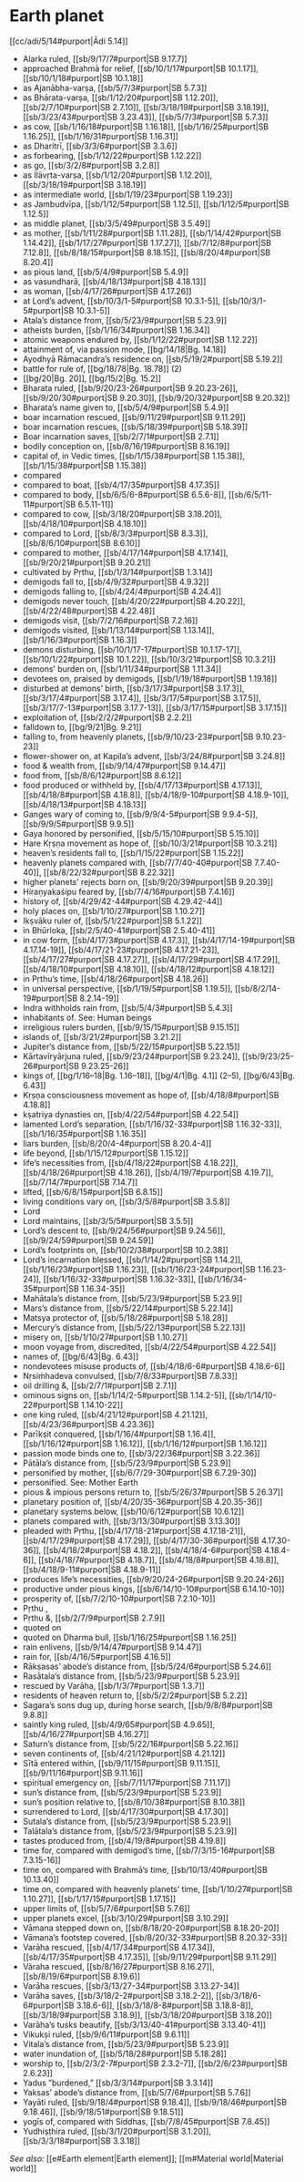 # Earth planet

[[cc/adi/5/14#purport|Ādi 5.14]]

* Alarka ruled, [[sb/9/17/7#purport|SB 9.17.7]]
* approached Brahmā for relief, [[sb/10/1/17#purport|SB 10.1.17]], [[sb/10/1/18#purport|SB 10.1.18]]
* as Ajanābha-varṣa, [[sb/5/7/3#purport|SB 5.7.3]]
* as Bhārata-varṣa, [[sb/1/12/20#purport|SB 1.12.20]], [[sb/2/7/10#purport|SB 2.7.10]], [[sb/3/18/19#purport|SB 3.18.19]], [[sb/3/23/43#purport|SB 3.23.43]], [[sb/5/7/3#purport|SB 5.7.3]]
* as cow, [[sb/1/16/18#purport|SB 1.16.18]], [[sb/1/16/25#purport|SB 1.16.25]], [[sb/1/16/31#purport|SB 1.16.31]]
* as Dharitrī, [[sb/3/3/6#purport|SB 3.3.6]]
* as forbearing, [[sb/1/12/22#purport|SB 1.12.22]]
* as go, [[sb/3/2/8#purport|SB 3.2.8]]
* as Ilāvṛta-varṣa, [[sb/1/12/20#purport|SB 1.12.20]], [[sb/3/18/19#purport|SB 3.18.19]]
* as intermediate world, [[sb/1/19/23#purport|SB 1.19.23]]
* as Jambudvīpa, [[sb/1/12/5#purport|SB 1.12.5]], [[sb/1/12/5#purport|SB 1.12.5]]
* as middle planet, [[sb/3/5/49#purport|SB 3.5.49]]
* as mother, [[sb/1/11/28#purport|SB 1.11.28]], [[sb/1/14/42#purport|SB 1.14.42]], [[sb/1/17/27#purport|SB 1.17.27]], [[sb/7/12/8#purport|SB 7.12.8]], [[sb/8/18/15#purport|SB 8.18.15]], [[sb/8/20/4#purport|SB 8.20.4]]
* as pious land, [[sb/5/4/9#purport|SB 5.4.9]]
* as vasundharā, [[sb/4/18/13#purport|SB 4.18.13]]
* as woman, [[sb/4/17/26#purport|SB 4.17.26]]
* at Lord’s advent, [[sb/10/3/1-5#purport|SB 10.3.1-5]], [[sb/10/3/1-5#purport|SB 10.3.1-5]]
* Atala’s distance from, [[sb/5/23/9#purport|SB 5.23.9]]
* atheists burden, [[sb/1/16/34#purport|SB 1.16.34]]
* atomic weapons endured by, [[sb/1/12/22#purport|SB 1.12.22]]
* attainment of, via passion mode, [[bg/14/18|Bg. 14.18]]
* Ayodhyā Rāmacandra’s residence on, [[sb/5/19/2#purport|SB 5.19.2]]
* battle for rule of, [[bg/18/78|Bg. 18.78]] (2)
*  [[bg/20|Bg. 20]], [[bg/15/2|Bg. 15.2]]
* Bharata ruled, [[sb/9/20/23-26#purport|SB 9.20.23-26]], [[sb/9/20/30#purport|SB 9.20.30]], [[sb/9/20/32#purport|SB 9.20.32]]
* Bharata’s name given to, [[sb/5/4/9#purport|SB 5.4.9]]
* boar incarnation rescued, [[sb/9/11/29#purport|SB 9.11.29]]
* boar incarnation rescues, [[sb/5/18/39#purport|SB 5.18.39]]
* Boar incarnation saves, [[sb/2/7/1#purport|SB 2.7.1]]
* bodily conception on, [[sb/8/16/19#purport|SB 8.16.19]]
* capital of, in Vedic times, [[sb/1/15/38#purport|SB 1.15.38]], [[sb/1/15/38#purport|SB 1.15.38]]
* compared 
* compared to boat, [[sb/4/17/35#purport|SB 4.17.35]]
* compared to body, [[sb/6/5/6-8#purport|SB 6.5.6-8]], [[sb/6/5/11-11#purport|SB 6.5.11-11]]
* compared to cow, [[sb/3/18/20#purport|SB 3.18.20]], [[sb/4/18/10#purport|SB 4.18.10]]
* compared to Lord, [[sb/8/3/3#purport|SB 8.3.3]], [[sb/8/6/10#purport|SB 8.6.10]]
* compared to mother, [[sb/4/17/14#purport|SB 4.17.14]], [[sb/9/20/21#purport|SB 9.20.21]]
* cultivated by Pṛthu, [[sb/1/3/14#purport|SB 1.3.14]]
* demigods fall to, [[sb/4/9/32#purport|SB 4.9.32]]
* demigods falling to, [[sb/4/24/4#purport|SB 4.24.4]]
* demigods never touch, [[sb/4/20/22#purport|SB 4.20.22]], [[sb/4/22/48#purport|SB 4.22.48]]
* demigods visit, [[sb/7/2/16#purport|SB 7.2.16]]
* demigods visited, [[sb/1/13/14#purport|SB 1.13.14]], [[sb/1/16/3#purport|SB 1.16.3]]
* demons disturbing, [[sb/10/1/17-17#purport|SB 10.1.17-17]], [[sb/10/1/22#purport|SB 10.1.22]], [[sb/10/3/21#purport|SB 10.3.21]]
* demons’ burden on, [[sb/1/11/34#purport|SB 1.11.34]]
* devotees on, praised by demigods, [[sb/1/19/18#purport|SB 1.19.18]]
* disturbed at demons’ birth, [[sb/3/17/3#purport|SB 3.17.3]], [[sb/3/17/4#purport|SB 3.17.4]], [[sb/3/17/5#purport|SB 3.17.5]], [[sb/3/17/7-13#purport|SB 3.17.7-13]], [[sb/3/17/15#purport|SB 3.17.15]]
* exploitation of, [[sb/2/2/2#purport|SB 2.2.2]]
* falldown to, [[bg/9/21|Bg. 9.21]]
* falling to, from heavenly planets, [[sb/9/10/23-23#purport|SB 9.10.23-23]]
* flower-shower on, at Kapila’s advent, [[sb/3/24/8#purport|SB 3.24.8]]
* food & wealth from, [[sb/9/14/47#purport|SB 9.14.47]]
* food from, [[sb/8/6/12#purport|SB 8.6.12]]
* food produced or withheld by, [[sb/4/17/13#purport|SB 4.17.13]], [[sb/4/18/8#purport|SB 4.18.8]], [[sb/4/18/9-10#purport|SB 4.18.9-10]], [[sb/4/18/13#purport|SB 4.18.13]]
* Ganges wary of coming to, [[sb/9/9/4-5#purport|SB 9.9.4-5]], [[sb/9/9/5#purport|SB 9.9.5]]
* Gaya honored by personified, [[sb/5/15/10#purport|SB 5.15.10]]
* Hare Kṛṣṇa movement as hope of, [[sb/10/3/21#purport|SB 10.3.21]]
* heaven’s residents fall to, [[sb/1/15/22#purport|SB 1.15.22]]
* heavenly planets compared with, [[sb/7/7/40-40#purport|SB 7.7.40-40]], [[sb/8/22/32#purport|SB 8.22.32]]
* higher planets’ rejects born on, [[sb/9/20/39#purport|SB 9.20.39]]
* Hiraṇyakaśipu feared by, [[sb/7/4/16#purport|SB 7.4.16]]
* history of, [[sb/4/29/42-44#purport|SB 4.29.42-44]]
* holy places on, [[sb/1/10/27#purport|SB 1.10.27]]
* Ikṣvāku ruler of, [[sb/5/1/22#purport|SB 5.1.22]]
* in Bhūrloka, [[sb/2/5/40-41#purport|SB 2.5.40-41]]
* in cow form, [[sb/4/17/3#purport|SB 4.17.3]], [[sb/4/17/14-19#purport|SB 4.17.14-19]], [[sb/4/17/21-23#purport|SB 4.17.21-23]], [[sb/4/17/27#purport|SB 4.17.27]], [[sb/4/17/29#purport|SB 4.17.29]], [[sb/4/18/10#purport|SB 4.18.10]], [[sb/4/18/12#purport|SB 4.18.12]]
* in Pṛthu’s time, [[sb/4/18/26#purport|SB 4.18.26]]
* in universal perspective, [[sb/1/19/5#purport|SB 1.19.5]], [[sb/8/2/14-19#purport|SB 8.2.14-19]]
* Indra withholds rain from, [[sb/5/4/3#purport|SB 5.4.3]]
* inhabitants of. See: Human beings 
* irreligious rulers burden, [[sb/9/15/15#purport|SB 9.15.15]]
* islands of, [[sb/3/21/2#purport|SB 3.21.2]]
* Jupiter’s distance from, [[sb/5/22/15#purport|SB 5.22.15]]
* Kārtavīryārjuna ruled, [[sb/9/23/24#purport|SB 9.23.24]], [[sb/9/23/25-26#purport|SB 9.23.25-26]]
* kings of, [[bg/1/16–18|Bg. 1.16–18]], [[bg/4/1|Bg. 4.1]] (2–5), [[bg/6/43|Bg. 6.43]]
* Kṛṣṇa consciousness movement as hope of, [[sb/4/18/8#purport|SB 4.18.8]]
* kṣatriya dynasties on, [[sb/4/22/54#purport|SB 4.22.54]]
* lamented Lord’s separation, [[sb/1/16/32-33#purport|SB 1.16.32-33]], [[sb/1/16/35#purport|SB 1.16.35]]
* liars burden, [[sb/8/20/4-4#purport|SB 8.20.4-4]]
* life beyond, [[sb/1/15/12#purport|SB 1.15.12]]
* life’s necessities from, [[sb/4/18/22#purport|SB 4.18.22]], [[sb/4/18/26#purport|SB 4.18.26]], [[sb/4/19/7#purport|SB 4.19.7]], [[sb/7/14/7#purport|SB 7.14.7]]
* lifted, [[sb/6/8/15#purport|SB 6.8.15]]
* living conditions vary on, [[sb/3/5/8#purport|SB 3.5.8]]
* Lord 
* Lord maintains, [[sb/3/5/5#purport|SB 3.5.5]]
* Lord’s descent to, [[sb/9/24/56#purport|SB 9.24.56]], [[sb/9/24/59#purport|SB 9.24.59]]
* Lord’s footprints on, [[sb/10/2/38#purport|SB 10.2.38]]
* Lord’s incarnation blessed, [[sb/1/14/2#purport|SB 1.14.2]], [[sb/1/16/23#purport|SB 1.16.23]], [[sb/1/16/23-24#purport|SB 1.16.23-24]], [[sb/1/16/32-33#purport|SB 1.16.32-33]], [[sb/1/16/34-35#purport|SB 1.16.34-35]]
* Mahātala’s distance from, [[sb/5/23/9#purport|SB 5.23.9]]
* Mars’s distance from, [[sb/5/22/14#purport|SB 5.22.14]]
* Matsya protector of, [[sb/5/18/28#purport|SB 5.18.28]]
* Mercury’s distance from, [[sb/5/22/13#purport|SB 5.22.13]]
* misery on, [[sb/1/10/27#purport|SB 1.10.27]]
* moon voyage from, discredited, [[sb/4/22/54#purport|SB 4.22.54]]
* names of, [[bg/6/43|Bg. 6.43]]
* nondevotees misuse products of, [[sb/4/18/6-6#purport|SB 4.18.6-6]]
* Nṛsiṁhadeva convulsed, [[sb/7/8/33#purport|SB 7.8.33]]
* oil drilling &, [[sb/2/7/1#purport|SB 2.7.1]]
* ominous signs on, [[sb/1/14/2-5#purport|SB 1.14.2-5]], [[sb/1/14/10-22#purport|SB 1.14.10-22]]
* one king ruled, [[sb/4/21/12#purport|SB 4.21.12]], [[sb/4/23/36#purport|SB 4.23.36]]
* Parīkṣit conquered, [[sb/1/16/4#purport|SB 1.16.4]], [[sb/1/16/12#purport|SB 1.16.12]], [[sb/1/16/12#purport|SB 1.16.12]]
* passion mode binds one to, [[sb/3/22/36#purport|SB 3.22.36]]
* Pātāla’s distance from, [[sb/5/23/9#purport|SB 5.23.9]]
* personified by mother, [[sb/6/7/29-30#purport|SB 6.7.29-30]]
* personified. See: Mother Earth 
* pious & impious persons return to, [[sb/5/26/37#purport|SB 5.26.37]]
* planetary position of, [[sb/4/20/35-36#purport|SB 4.20.35-36]]
* planetary systems below, [[sb/10/6/12#purport|SB 10.6.12]]
* planets compared with, [[sb/3/13/30#purport|SB 3.13.30]]
* pleaded with Pṛthu, [[sb/4/17/18-21#purport|SB 4.17.18-21]], [[sb/4/17/29#purport|SB 4.17.29]], [[sb/4/17/30-36#purport|SB 4.17.30-36]], [[sb/4/18/2#purport|SB 4.18.2]], [[sb/4/18/4-6#purport|SB 4.18.4-6]], [[sb/4/18/7#purport|SB 4.18.7]], [[sb/4/18/8#purport|SB 4.18.8]], [[sb/4/18/9-11#purport|SB 4.18.9-11]]
* produces life’s necessities, [[sb/9/20/24-26#purport|SB 9.20.24-26]]
* productive under pious kings, [[sb/6/14/10-10#purport|SB 6.14.10-10]]
* prosperity of, [[sb/7/2/10-10#purport|SB 7.2.10-10]]
* Pṛthu , 
* Pṛthu &, [[sb/2/7/9#purport|SB 2.7.9]]
* quoted on 
* quoted on Dharma bull, [[sb/1/16/25#purport|SB 1.16.25]]
* rain enlivens, [[sb/9/14/47#purport|SB 9.14.47]]
* rain for, [[sb/4/16/5#purport|SB 4.16.5]]
* Rākṣasas’ abode’s distance from, [[sb/5/24/6#purport|SB 5.24.6]]
* Rasātala’s distance from, [[sb/5/23/9#purport|SB 5.23.9]]
* rescued by Varāha, [[sb/1/3/7#purport|SB 1.3.7]]
* residents of heaven return to, [[sb/5/2/2#purport|SB 5.2.2]]
* Sagara’s sons dug up, during horse search, [[sb/9/8/8#purport|SB 9.8.8]]
* saintly king ruled, [[sb/4/9/65#purport|SB 4.9.65]], [[sb/4/16/27#purport|SB 4.16.27]]
* Saturn’s distance from, [[sb/5/22/16#purport|SB 5.22.16]]
* seven continents of, [[sb/4/21/12#purport|SB 4.21.12]]
* Sītā entered within, [[sb/9/11/15#purport|SB 9.11.15]], [[sb/9/11/16#purport|SB 9.11.16]]
* spiritual emergency on, [[sb/7/11/17#purport|SB 7.11.17]]
* sun’s distance from, [[sb/5/23/9#purport|SB 5.23.9]]
* sun’s position relative to, [[sb/8/10/38#purport|SB 8.10.38]]
* surrendered to Lord, [[sb/4/17/30#purport|SB 4.17.30]]
* Sutala’s distance from, [[sb/5/23/9#purport|SB 5.23.9]]
* Talātala’s distance from, [[sb/5/23/9#purport|SB 5.23.9]]
* tastes produced from, [[sb/4/19/8#purport|SB 4.19.8]]
* time for, compared with demigod’s time, [[sb/7/3/15-16#purport|SB 7.3.15-16]]
* time on, compared with Brahmā’s time, [[sb/10/13/40#purport|SB 10.13.40]]
* time on, compared with heavenly planets’ time, [[sb/1/10/27#purport|SB 1.10.27]], [[sb/1/17/15#purport|SB 1.17.15]]
* upper limits of, [[sb/5/7/6#purport|SB 5.7.6]]
* upper planets excel, [[sb/3/10/29#purport|SB 3.10.29]]
* Vāmana stepped down on, [[sb/8/18/20-20#purport|SB 8.18.20-20]]
* Vāmana’s footstep covered, [[sb/8/20/32-33#purport|SB 8.20.32-33]]
* Varāha rescued, [[sb/4/17/34#purport|SB 4.17.34]], [[sb/4/17/35#purport|SB 4.17.35]], [[sb/9/11/29#purport|SB 9.11.29]]
* Vāraha rescued, [[sb/8/16/27#purport|SB 8.16.27]], [[sb/8/19/6#purport|SB 8.19.6]]
* Varāha rescues, [[sb/3/13/27-34#purport|SB 3.13.27-34]]
* Varāha saves, [[sb/3/18/2-2#purport|SB 3.18.2-2]], [[sb/3/18/6-6#purport|SB 3.18.6-6]], [[sb/3/18/8-8#purport|SB 3.18.8-8]], [[sb/3/18/9#purport|SB 3.18.9]], [[sb/3/18/20#purport|SB 3.18.20]]
* Varāha’s tusks beautify, [[sb/3/13/40-41#purport|SB 3.13.40-41]]
* Vikukṣi ruled, [[sb/9/6/11#purport|SB 9.6.11]]
* Vitala’s distance from, [[sb/5/23/9#purport|SB 5.23.9]]
* water inundation of, [[sb/5/18/28#purport|SB 5.18.28]]
* worship to, [[sb/2/3/2-7#purport|SB 2.3.2-7]], [[sb/2/6/23#purport|SB 2.6.23]]
* Yadus ”burdened,” [[sb/3/3/14#purport|SB 3.3.14]]
* Yaksas’ abode’s distance from, [[sb/5/7/6#purport|SB 5.7.6]]
* Yayāti ruled, [[sb/9/18/4#purport|SB 9.18.4]], [[sb/9/18/46#purport|SB 9.18.46]], [[sb/9/18/51#purport|SB 9.18.51]]
* yogīs of, compared with Siddhas, [[sb/7/8/45#purport|SB 7.8.45]]
* Yudhiṣṭhira ruled, [[sb/3/1/20#purport|SB 3.1.20]], [[sb/3/3/18#purport|SB 3.3.18]]

*See also:* [[e#Earth element|Earth element]]; [[m#Material world|Material world]]
